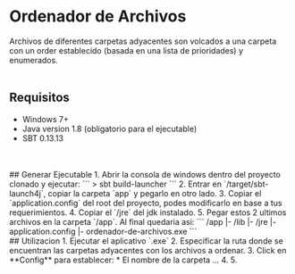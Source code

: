# Ordenador de Archivos
Archivos de diferentes carpetas adyacentes son volcados a una carpeta con un order establecido (basada en una lista de prioridades) y enumerados.
<br />
<br />
## Requisitos
* Windows 7+
* Java version 1.8 (obligatorio para el ejecutable)
* SBT 0.13.13
<br />
<br/>
## Generar Ejecutable
1. Abrir la consola de windows dentro del proyecto clonado y ejecutar:
```
> sbt build-launcher
```
2. Entrar en `/target/sbt-launch4j`, copiar la carpeta `app` y pegarlo en otro lado.
3. Copiar el `application.config` del root del proyecto, podes modificarlo en base a tus requerimientos.
4. Copiar el `/jre` del jdk instalado.
5. Pegar estos 2 ultimos archivos en la carpeta `/app`. Al final quedaria asi:
```
/app
  |- /lib
  |- /jre
  |- application.config
  |- ordenador-de-archivos.exe
```
<br />
## Utilizacion
1. Ejecutar el aplicativo `.exe`
2. Especificar la ruta donde se encuentran las carpetas adyacentes con los archivos a ordenar. 
3. Click en **Config** para establecer:
	* El nombre de la carpeta ...
4.
5.

